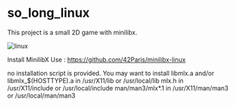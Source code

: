 # so_long_linux
This project is a small 2D game with minilibx.

![linux](https://user-images.githubusercontent.com/79755743/181340598-87c54b5a-9163-4211-89c5-b2712035f548.png)

Install MinilibX
Use : https://github.com/42Paris/minilibx-linux

no installation script is provided. You may want to install
libmlx.a and/or libmlx_$(HOSTTYPE).a in /usr/X11/lib or /usr/local/lib
mlx.h in /usr/X11/include or /usr/local/include
man/man3/mlx*.1 in /usr/X11/man/man3 or /usr/local/man/man3

